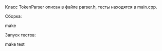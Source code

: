 Класс TokenParser описан в файле parser.h, тесты находятся в main.cpp. 

Сборка:

make

Запуск тестов:

make test
